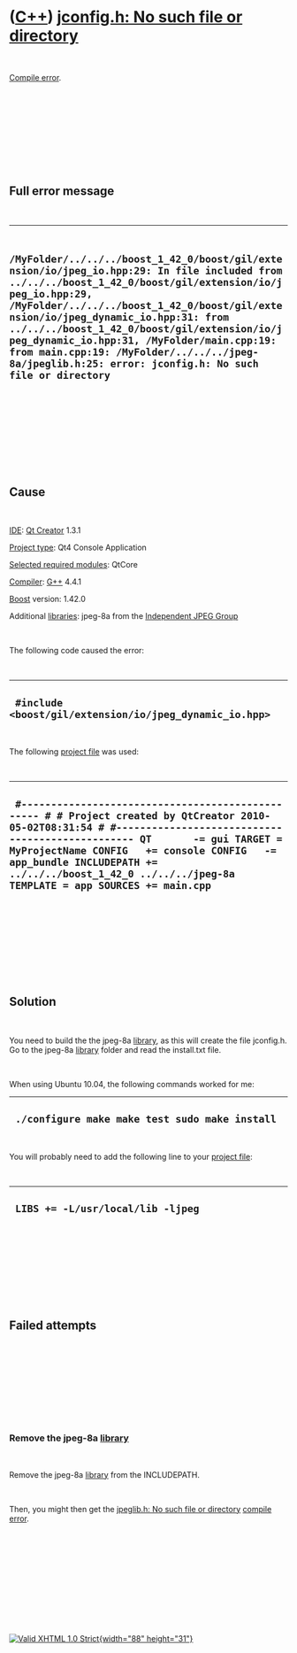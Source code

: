 



 

 

 

 

 

([C++](Cpp.htm)) [jconfig.h: No such file or directory](CppCompileErrorJconfigHnoSuchFileOrDirectory.htm)
=========================================================================================================

 

[Compile error](CppCompileError.htm).

 

 

 

 

 

Full error message
------------------

 

  -----------------------------------------------------------------------------------------------------------------------------------------------------------------------------------------------------------------------------------------------------------------------------------------------------------------------------------------------------------------------------------------------------------------------------------------------------
  ` /MyFolder/../../../boost_1_42_0/boost/gil/extension/io/jpeg_io.hpp:29: In file included from ../../../boost_1_42_0/boost/gil/extension/io/jpeg_io.hpp:29, /MyFolder/../../../boost_1_42_0/boost/gil/extension/io/jpeg_dynamic_io.hpp:31: from ../../../boost_1_42_0/boost/gil/extension/io/jpeg_dynamic_io.hpp:31, /MyFolder/main.cpp:19: from main.cpp:19: /MyFolder/../../../jpeg-8a/jpeglib.h:25: error: jconfig.h: No such file or directory`
  -----------------------------------------------------------------------------------------------------------------------------------------------------------------------------------------------------------------------------------------------------------------------------------------------------------------------------------------------------------------------------------------------------------------------------------------------------

 

 

 

 

 

Cause
-----

 

[IDE](CppIde.htm): [Qt Creator](CppQtCreator.htm) 1.3.1

[Project type](CppQtProjectType.htm): Qt4 Console Application

[Selected required modules](CppQtCreatorSelectRequiredModules.png):
QtCore

[Compiler](CppCompiler.htm): [G++](CppGpp.htm) 4.4.1

[Boost](CppBoost.htm) version: 1.42.0

Additional [libraries](CppLibrary.htm): jpeg-8a from the [Independent
JPEG Group](http://www.ijg.org)

 

The following code caused the error:

 

  ----------------------------------------------------------
  ` #include <boost/gil/extension/io/jpeg_dynamic_io.hpp>`
  ----------------------------------------------------------

 

The following [project file](CppQtProjectFile.htm) was used:

 

  --------------------------------------------------------------------------------------------------------------------------------------------------------------------------------------------------------------------------------------------------------------------------------------------------------------------------------------------
  ` #------------------------------------------------- # # Project created by QtCreator 2010-05-02T08:31:54 # #------------------------------------------------- QT       -= gui TARGET = MyProjectName CONFIG   += console CONFIG   -= app_bundle INCLUDEPATH += ../../../boost_1_42_0 ../../../jpeg-8a TEMPLATE = app SOURCES += main.cpp`
  --------------------------------------------------------------------------------------------------------------------------------------------------------------------------------------------------------------------------------------------------------------------------------------------------------------------------------------------

 

 

 

 

 

Solution
--------

 

You need to build the the jpeg-8a [library](CppLibrary.htm), as this
will create the file jconfig.h. Go to the jpeg-8a
[library](CppLibrary.htm) folder and read the install.txt file.

 

When using Ubuntu 10.04, the following commands worked for me:

  -------------------------------------------------
  ` ./configure make make test sudo make install`
  -------------------------------------------------

 

You will probably need to add the following line to your [project
file](CppQtProjectFile.htm):

 

  ------------------------------------
  ` LIBS += -L/usr/local/lib -ljpeg`
  ------------------------------------

 

 

 

 

 

Failed attempts
---------------

 

 

 

 

 

### Remove the jpeg-8a [library](CppLibrary.htm)

 

Remove the jpeg-8a [library](CppLibrary.htm) from the INCLUDEPATH.

 

Then, you might then get the [jpeglib.h: No such file or
directory](CppCompileErrorJpeglibHnoSuchFileOrDirectory.htm) [compile
error](CppCompileError.htm).

 

 

 

 

 





 

[![Valid XHTML 1.0 Strict](valid-xhtml10.png){width="88"
height="31"}](http://validator.w3.org/check?uri=referer)
